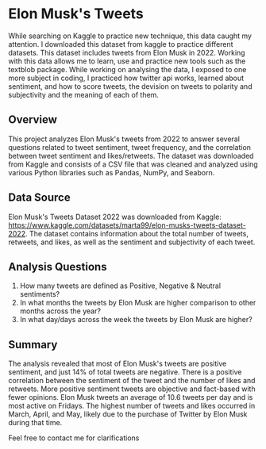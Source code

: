 # Elon Musk's Tweets 
While searching on Kaggle to practice new technique, this data caught my attention. 
I downloaded this dataset from kaggle to practice different datasets. This dataset includes tweets from Elon Musk in 2022. 
Working with this data allows me to learn, use and practice new tools such as the textblob package. 
While working on analysing the data, I exposed to one more subject in coding, I practiced how twitter api works, learned about sentiment, and how to score tweets, the devision on tweets to polarity and subjectivity and the meaning of each of them. 

## Overview
This project analyzes Elon Musk's tweets from 2022 to answer several questions related to tweet sentiment, tweet frequency, and the correlation between tweet sentiment and likes/retweets. The dataset was downloaded from Kaggle and consists of a CSV file that was cleaned and analyzed using various Python libraries such as Pandas, NumPy, and Seaborn.

## Data Source
Elon Musk's Tweets Dataset 2022 was downloaded from Kaggle: https://www.kaggle.com/datasets/marta99/elon-musks-tweets-dataset-2022. The dataset contains information about the total number of tweets, retweets, and likes, as well as the sentiment and subjectivity of each tweet.

## Analysis Questions
1) How many tweets are defined as Positive, Negative & Neutral sentiments?
2) In what months the tweets by Elon Musk are higher comparison to other months across the year?
3) In what day/days across the week the tweets by Elon Musk are higher?

## Summary 
The analysis revealed that most of Elon Musk's tweets are positive sentiment, and just 14% of total tweets are negative. There is a positive correlation between the sentiment of the tweet and the number of likes and retweets. More positive sentiment tweets are objective and fact-based with fewer opinions. Elon Musk tweets an average of 10.6 tweets per day and is most active on Fridays. The highest number of tweets and likes occurred in March, April, and May, likely due to the purchase of Twitter by Elon Musk during that time.




Feel free to contact me for clarifications 


